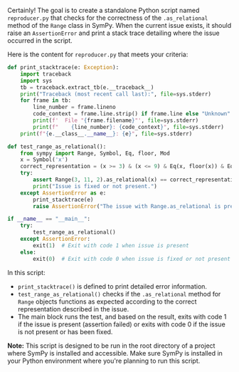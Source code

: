 Certainly! The goal is to create a standalone Python script named `reproducer.py` that checks for the correctness of the `.as_relational` method of the `Range` class in SymPy. When the current issue exists, it should raise an `AssertionError` and print a stack trace detailing where the issue occurred in the script.

Here is the content for `reproducer.py` that meets your criteria:

```python
def print_stacktrace(e: Exception):
    import traceback
    import sys
    tb = traceback.extract_tb(e.__traceback__)
    print("Traceback (most recent call last):", file=sys.stderr)
    for frame in tb:
        line_number = frame.lineno
        code_context = frame.line.strip() if frame.line else "Unknown"
        print(f'  File "{frame.filename}"', file=sys.stderr)
        print(f"    {line_number}: {code_context}", file=sys.stderr)
    print(f"{e.__class__.__name__}: {e}", file=sys.stderr)

def test_range_as_relational():
    from sympy import Range, Symbol, Eq, floor, Mod
    x = Symbol('x')
    correct_representation = (x >= 3) & (x <= 9) & Eq(x, floor(x)) & Eq(Mod(x, 2), 1)
    try:
        assert Range(3, 11, 2).as_relational(x) == correct_representation, "Incorrect relational representation for Range"
        print("Issue is fixed or not present.")
    except AssertionError as e:
        print_stacktrace(e)
        raise AssertionError("The issue with Range.as_relational is present.") from None

if __name__ == "__main__":
    try:
        test_range_as_relational()
    except AssertionError:
        exit(1)  # Exit with code 1 when issue is present
    else:
        exit(0)  # Exit with code 0 when issue is fixed or not present
```

In this script:
- `print_stacktrace()` is defined to print detailed error information.
- `test_range_as_relational()` checks if the `.as_relational` method for `Range` objects functions as expected according to the correct representation described in the issue.
- The main block runs the test, and based on the result, exits with code 1 if the issue is present (assertion failed) or exits with code 0 if the issue is not present or has been fixed.

**Note:** This script is designed to be run in the root directory of a project where SymPy is installed and accessible. Make sure SymPy is installed in your Python environment where you're planning to run this script.
